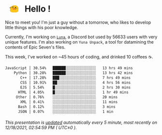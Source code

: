 <h1>   <img src="./spoink.gif" style="vertical-align:middle;" width="30px">   Hello ! </h1>

Nice to meet you! I'm just a guy without a tomorrow, who likes to develop little things with his poor knowledge.

Currently, I'm working on <a href='https://github.com/Asgarrrr/Luna'>`Luna`</a>, a Discord bot used by 56633 users with very unique features. I'm also working on `Yuna Unpack`, a tool for datamining the contents of Epic Seven's files.

This week, I've worked on ~45 hours of coding, and drinked 10 coffees ☕.

```
JavaScript │ 30.54%   ██████░░░░░░░░░░░░░░   13 hrs 49 mins
    Python │ 30.28%   ██████░░░░░░░░░░░░░░   13 hrs 42 mins
       C++ │ 17.28%   ███░░░░░░░░░░░░░░░░░   7 hrs 49 mins
       CSS │ 10.91%   ██░░░░░░░░░░░░░░░░░░   4 hrs 56 mins
       EJS │ 5.54%    █░░░░░░░░░░░░░░░░░░░   2 hrs 30 mins
      HTML │ 4.05%    █░░░░░░░░░░░░░░░░░░░   1 hr 49 mins
     Other │ 0.76%    ░░░░░░░░░░░░░░░░░░░░   20 mins
       XML │ 0.41%    ░░░░░░░░░░░░░░░░░░░░   11 mins
      Bash │ 0.12%    ░░░░░░░░░░░░░░░░░░░░   3 mins
      JSON │ 0.07%    ░░░░░░░░░░░░░░░░░░░░   1 min
```

###### This presentation is [updated](https://github.com/Asgarrrr) automatically every 5 minute, most recently on 12/18/2021, 02:54:59 PM ( UTC±0 ).